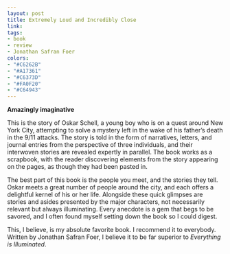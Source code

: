 ```yaml
---
layout: post
title: Extremely Loud and Incredibly Close
link: 
tags:
- book
- review
- Jonathan Safran Foer
colors:
- "#C6262B"
- "#A17361"
- "#C6373D"
- "#FA0F20"
- "#C64943"
---
```


**Amazingly imaginative**

This is the story of Oskar Schell, a young boy who is on a quest around New York City, attempting to solve a mystery left in the wake of his father’s death in the 9/11 attacks. The story is told in the form of narratives, letters, and journal entries from the perspective of three individuals, and their interwoven stories are revealed expertly in parallel. The book works as a scrapbook, with the reader discovering elements from the story appearing on the pages, as though they had been pasted in.

The best part of this book is the people you meet, and the stories they tell. Oskar meets a great number of people around the city, and each offers a delightful kernel of his or her life. Alongside these quick glimpses are stories and asides presented by the major characters, not necessarily relevant but always illuminating. Every anecdote is a gem that begs to be savored, and I often found myself setting down the book so I could digest.

This, I believe, is my absolute favorite book. I recommend it to everybody. Written by Jonathan Safran Foer, I believe it to be far superior to *Everything is Illuminated*.
